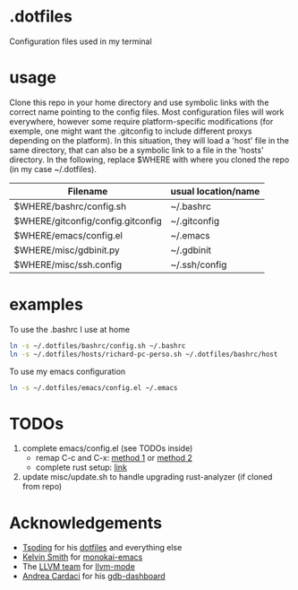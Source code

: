 # .dotfiles
Configuration files used in my terminal

# usage
Clone this repo in your home directory and use symbolic links with the correct name pointing to the config files.
Most configuration files will work everywhere, however some require platform-specific modifications (for exemple, one might want the .gitconfig to include different proxys depending on the platform).
In this situation, they will load a 'host' file in the same directory, that can also be a symbolic link to a file in the 'hosts' directory.
In the following, replace $WHERE with where you cloned the repo (in my case ~/.dotfiles).

| Filename                          | usual location/name |
| --------------------------------- | ------------------- |
| $WHERE/bashrc/config.sh           | ~/.bashrc           |
| $WHERE/gitconfig/config.gitconfig | ~/.gitconfig        |
| $WHERE/emacs/config.el            | ~/.emacs            |
| $WHERE/misc/gdbinit.py            | ~/.gdbinit          |
| $WHERE/misc/ssh.config            | ~/.ssh/config       |

# examples
To use the .bashrc I use at home
```bash
ln -s ~/.dotfiles/bashrc/config.sh ~/.bashrc
ln -s ~/.dotfiles/hosts/richard-pc-perso.sh ~/.dotfiles/bashrc/host
```

To use my emacs configuration
```bash
ln -s ~/.dotfiles/emacs/config.el ~/.emacs
```

# TODOs
1. complete emacs/config.el (see TODOs inside)
    * remap C-c and C-x: [method 1](https://www.reddit.com/r/emacs/comments/8apn20) or [method 2](https://github.com/darkstego/wakib-keys)
    * complete rust setup: [link](https://robert.kra.hn/posts/rust-emacs-setup/)
2. update misc/update.sh to handle upgrading rust-analyzer (if cloned from repo)

# Acknowledgements

- [Tsoding](https://github.com/tsoding) for his [dotfiles](https://github.com/rexim/dotfiles) and everything else
- [Kelvin Smith](https://github.com/oneKelvinSmith) for [monokai-emacs](https://github.com/oneKelvinSmith/monokai-emacs/blob/master/monokai-theme.el)
- The [LLVM team](https://github.com/orgs/llvm/people) for [llvm-mode](https://github.com/llvm-mirror/llvm/blob/master/utils/emacs/llvm-mode.el)
- [Andrea Cardaci](https://cardaci.xyz/) for his [gdb-dashboard](https://github.com/cyrus-and/gdb-dashboard)